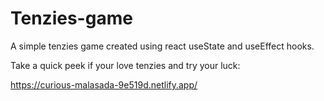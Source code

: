 # Tenzies-game
A simple tenzies game created using react useState and useEffect hooks.

Take a quick peek if your love tenzies and try your luck:

https://curious-malasada-9e519d.netlify.app/
